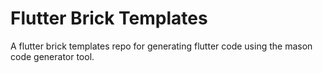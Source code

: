 # Flutter Brick Templates
A flutter brick templates repo for generating flutter code using the mason code generator tool.
